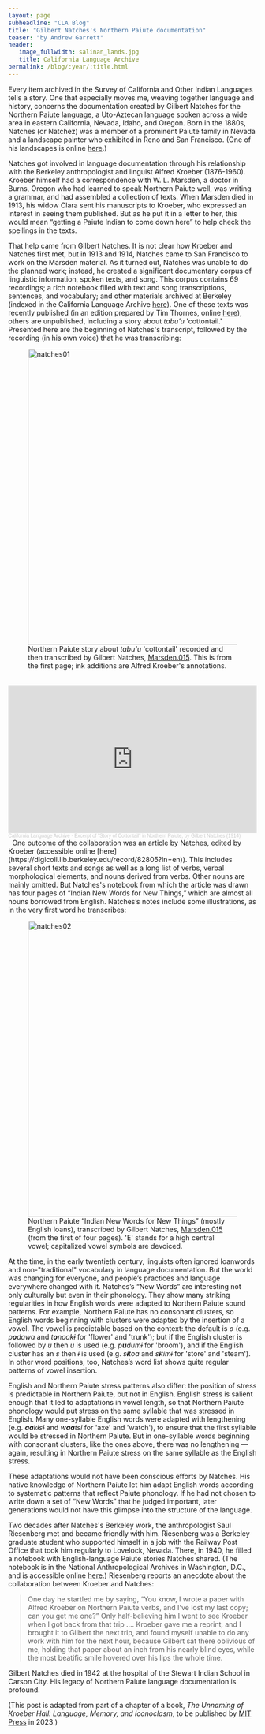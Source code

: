 ```yaml
---
layout: page
subheadline: "CLA Blog"
title: "Gilbert Natches's Northern Paiute documentation"
teaser: "by Andrew Garrett"
header:
   image_fullwidth: salinan_lands.jpg
   title: California Language Archive
permalink: /blog/:year/:title.html
---
```


Every item archived in the Survey of California and Other Indian Languages tells a story. One that especially moves me, weaving together language and history, concerns the documentation created by Gilbert Natches for the Northern Paiute language, a Uto-Aztecan language spoken across a wide area in eastern California, Nevada, Idaho, and Oregon. Born in the 1880s, Natches (or Natchez) was a member of a prominent Paiute family in Nevada and a landscape painter who exhibited in Reno and San Francisco. (One of his landscapes is online [here](https://www.onlinenevada.org/articles/gilbert-natches).)

Natches got involved in language documentation through his relationship with the Berkeley anthropologist and linguist Alfred Kroeber (1876-1960). Kroeber himself had a correspondence with W. L. Marsden, a doctor in Burns, Oregon who had learned to speak Northern Paiute well, was writing a grammar, and had assembled a collection of texts. When Marsden died in 1913, his widow Clara sent his manuscripts to Kroeber, who expressed an interest in seeing them published. But as he put it in a letter to her, this would mean “getting a Paiute Indian to come down here” to help check the spellings in the texts.

That help came from Gilbert Natches. It is not clear how Kroeber and Natches first met, but in 1913 and 1914, Natches came to San Francisco to work on the Marsden material. As it turned out, Natches was unable to do the planned work; instead, he created a significant documentary corpus of linguistic information, spoken texts, and song. This corpus contains 69 recordings; a rich notebook filled with text and song transcriptions, sentences, and vocabulary; and other materials archived at Berkeley (indexed in the California Language Archive [here](/list/?pplid=371=Alfred+L.+Kroeber)). One of these texts was recently published (in an edition prepared by Tim Thornes, online [here](https://scholarworks.boisestate.edu/english_facpubs/344/)), others are unpublished, including a story about *tabu’u* 'cottontail.' Presented here are the beginning of Natches's transcript, followed by the recording (in his own voice) that he was transcribing:

<div class="between_images">
   <figure>
<img src="{{ site.urlimg }}natches01.PNG" alt="natches01" width="600px"/>
      <figcaption class="caption">Northern Paiute story about <i>tabu'u</i> 'cottontail' recorded and then transcribed by Gilbert Natches, <a href="http://dx.doi.org/doi:10.7297/X2FJ2DRP">Marsden.015</a>. This is from the first page; ink additions are Alfred Kroeber's annotations.</figcaption>
   </figure>
</div>  
&nbsp;
<iframe width="100%" height="300" scrolling="no" frameborder="no" allow="autoplay" src="https://w.soundcloud.com/player/?url=https%3A//api.soundcloud.com/tracks/1262903623&color=%23ff5500&auto_play=false&hide_related=false&show_comments=true&show_user=true&show_reposts=false&show_teaser=true&visual=true"></iframe><div style="font-size: 10px; color: #cccccc;line-break: anywhere;word-break: normal;overflow: hidden;white-space: nowrap;text-overflow: ellipsis; font-family: Interstate,Lucida Grande,Lucida Sans Unicode,Lucida Sans,Garuda,Verdana,Tahoma,sans-serif;font-weight: 100;"><a href="https://soundcloud.com/user-881486930" title="California Language Archive" target="_blank" style="color: #cccccc; text-decoration: none;">California Language Archive</a> · <a href="https://soundcloud.com/user-881486930/excerpt-of-story-of-cottontail-in-northern-paiute-by-gilbert-natches-1914" title="Excerpt of &quot;Story of Cottontail&quot; in Northern Paiute, by Gilbert Natches (1914)" target="_blank" style="color: #cccccc; text-decoration: none;">Excerpt of &quot;Story of Cottontail&quot; in Northern Paiute, by Gilbert Natches (1914)</a></div>  
&nbsp;  
One outcome of the collaboration was an article by Natches, edited by Kroeber (accessible online [here](https://digicoll.lib.berkeley.edu/record/82805?ln=en)). This includes several short texts and songs as well as a long list of verbs, verbal morphological elements, and nouns derived from verbs. Other nouns are mainly omitted. But Natches's notebook from which the article was drawn has four pages of “Indian New Words for New Things,” which are almost all nouns borrowed from English. Natches’s notes include some illustrations, as in the very first word he transcribes:

<div class="between_images">
   <figure>
<img src="{{ site.urlimg }}natches02.PNG" alt="natches02" width="600px"/>
<figcaption class="caption">Northern Paiute “Indian New Words for New Things” (mostly English loans), transcribed by Gilbert Natches, <a href="http://dx.doi.org/doi:10.7297/X2FJ2DRP">Marsden.015</a> (from the first of four pages). 'E' stands for a high central vowel; capitalized vowel symbols are devoiced.</figcaption>
   </figure>
</div>

At the time, in the early twentieth century, linguists often ignored loanwords and non-"traditional" vocabulary in language documentation. But the world was changing for everyone, and people’s practices and language everywhere changed with it. Natches’s “New Words” are interesting not only culturally but even in their phonology. They show many striking regularities in how English words were adapted to Northern Paiute sound patterns. For example, Northern Paiute has no consonant clusters, so English words beginning with clusters were adapted by the insertion of a vowel. The vowel is predictable based on the context: the default is *o* (e.g. *p**o**dawa* and *t**o**nookɨ*  for 'flower' and 'trunk'); but if the English cluster is followed by *u* then *u* is used (e.g. *p**u**dumɨ* for 'broom'), and if the English cluster has an *s* then *ɨ* is used (e.g. *s**ɨ**toa* and *s**ɨ**timɨ* for 'store' and 'steam'). In other word positions, too, Natches’s word list shows quite regular patterns of vowel insertion.

English and Northern Paiute stress patterns also differ: the position of stress is predictable in Northern Paiute, but not in English. English stress is salient enough that it led to adaptations in vowel length, so that Northern Paiute phonology would put stress on the same syllable that was stressed in English. Many one-syllable English words were adapted with lengthening (e.g. ***aa**kɨsɨ* and *w**aa**tsi* for 'axe' and 'watch'), to ensure that the first syllable would be stressed in Northern Paiute. But in one-syllable words beginning with consonant clusters, like the ones above, there was no lengthening — again, resulting in Northern Paiute stress on the same syllable as the English stress.

These adaptations would not have been conscious efforts by Natches. His native knowledge of Northern Paiute let him adapt English words according to systematic patterns that reflect Paiute phonology. If he had not chosen to write down a set of “New Words” that he judged important, later generations would not have this glimpse into the structure of the language.

Two decades after Natches's Berkeley work, the anthropologist Saul Riesenberg met and became friendly with him. Riesenberg was a Berkeley graduate student who supported himself in a job with the Railway Post Office that took him regularly to Lovelock, Nevada. There, in 1940, he filled a notebook with English-language Paiute stories Natches shared. (The notebook is in the National Anthropological Archives in Washington, D.C., and is accessible online [here](https://sova.si.edu/record/NAA.MS4878).) Riesenberg reports an anecdote about the collaboration between Kroeber and Natches: 

<blockquote>
One day he startled me by saying, “You know, I wrote a paper with Alfred Kroeber on Northern Paiute verbs, and I've lost my last copy; can you get me one?” Only half-believing him I went to see Kroeber when I got back from that trip …. Kroeber gave me a reprint, and I brought it to Gilbert the next trip, and found myself unable to do any work with him for the next hour, because Gilbert sat there oblivious of me, holding that paper about an inch from his nearly blind eyes, while the most beatific smile hovered over his lips the whole time.
</blockquote>

Gilbert Natches died in 1942 at the hospital of the Stewart Indian School in Carson City. His legacy of Northern Paiute language documentation is profound.

(This post is adapted from part of a chapter of a book, *The Unnaming of Kroeber Hall: Language, Memory, and Iconoclasm*, to be published by [MIT Press](https://mitpress.mit.edu/) in 2023.)
